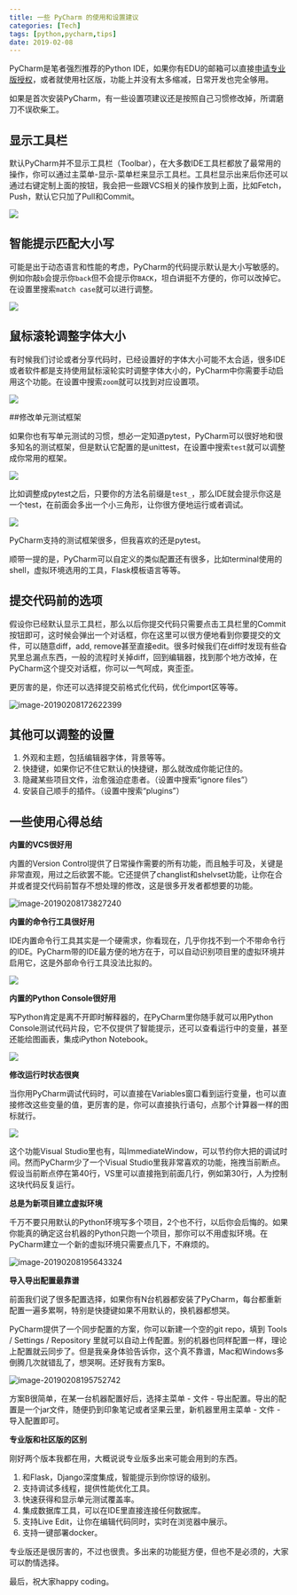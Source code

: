 ```yaml
---
title: 一些 PyCharm 的使用和设置建议
categories: [Tech]
tags: [python,pycharm,tips]
date: 2019-02-08
---
```


PyCharm是笔者强烈推荐的Python IDE，如果你有EDU的邮箱可以直接[申请专业版授权](https://betacat.online/posts/2016-09-27/get-jetbrains-student-licence/)，或者就使用社区版，功能上并没有太多缩减，日常开发也完全够用。

如果是首次安装PyCharm，有一些设置项建议还是按照自己习惯修改掉，所谓磨刀不误砍柴工。

## 显示工具栏

默认PyCharm并不显示工具栏（Toolbar），在大多数IDE工具栏都放了最常用的操作，你可以通过主菜单-显示-菜单栏来显示工具栏。工具栏显示出来后你还可以通过右键定制上面的按钮，我会把一些跟VCS相关的操作放到上面，比如Fetch，Push，默认它只加了Pull和Commit。

![](https://tobyqin.github.io/images/2019-02/20190208162340.png)

## 智能提示匹配大小写

可能是出于动态语言和性能的考虑，PyCharm的代码提示默认是大小写敏感的。例如你敲`b`会提示你`back`但不会提示你`BACK`，坦白讲挺不方便的，你可以改掉它。在设置里搜索`match case`就可以进行调整。

![](https://tobyqin.github.io/images/2019-02/20190208163613.png)

## 鼠标滚轮调整字体大小

有时候我们讨论或者分享代码时，已经设置好的字体大小可能不太合适，很多IDE或者软件都是支持使用鼠标滚轮实时调整字体大小的，PyCharm中你需要手动启用这个功能。在设置中搜索`zoom`就可以找到对应设置项。

![](https://tobyqin.github.io/images/2019-02/20190208170026.png)

##修改单元测试框架

如果你也有写单元测试的习惯，想必一定知道pytest，PyCharm可以很好地和很多知名的测试框架，但是默认它配置的是unittest，在设置中搜索`test`就可以调整成你常用的框架。

![](https://tobyqin.github.io/images/2019-02/20190208164442.png)

比如调整成pytest之后，只要你的方法名前缀是`test_`，那么IDE就会提示你这是一个test，在前面会多出一个小三角形，让你很方便地运行或者调试。

![](https://tobyqin.github.io/images/2019-02/20190208165147.png)

PyCharm支持的测试框架很多，但我喜欢的还是pytest。

顺带一提的是，PyCharm可以自定义的类似配置还有很多，比如terminal使用的shell，虚拟环境选用的工具，Flask模板语言等等。

## 提交代码前的选项

假设你已经默认显示工具栏，那么以后你提交代码只需要点击工具栏里的Commit按钮即可，这时候会弹出一个对话框，你在这里可以很方便地看到你要提交的文件，可以随意diff，add, remove甚至直接edit。很多时候我们在diff时发现有些旮旯里总漏点东西，一般的流程时关掉diff，回到编辑器，找到那个地方改掉，在PyCharm这个提交对话框，你可以一气呵成，爽歪歪。

更厉害的是，你还可以选择提交前格式化代码，优化import区等等。

![image-20190208172622399](https://tobyqin.github.io/images/image-20190208172622399.png)

## 其他可以调整的设置

1. 外观和主题，包括编辑器字体，背景等等。
2. 快捷键，如果你记不住它默认的快捷键，那么就改成你能记住的。
3. 隐藏某些项目文件，治愈强迫症患者。（设置中搜索“ignore files”）
4. 安装自己顺手的插件。（设置中搜索“plugins”）

## 一些使用心得总结

**内置的VCS很好用**

内置的Version Control提供了日常操作需要的所有功能，而且触手可及，关键是非常直观，用过之后欲罢不能。它还提供了changlist和shelvset功能，让你在合并或者提交代码前暂存不想处理的修改，这是很多开发者都想要的功能。

![image-20190208173827240](https://tobyqin.github.io/images/image-20190208173827240.png)

**内置的命令行工具很好用**

IDE内置命令行工具其实是一个硬需求，你看现在，几乎你找不到一个不带命令行的IDE。PyCharm带的IDE最方便的地方在于，可以自动识别项目里的虚拟环境并启用它，这是外部命令行工具没法比拟的。

![](https://tobyqin.github.io/images/2019-02/20190208174528.png)

**内置的Python Console很好用**

写Python肯定是离不开即时解释器的，在PyCharm里你随手就可以用Python Console测试代码片段，它不仅提供了智能提示，还可以查看运行中的变量，甚至还能绘图画表，集成iPython Notebook。

![](https://tobyqin.github.io/images/2019-02/20190208174959.png)

**修改运行时状态很爽**

当你用PyCharm调试代码时，可以直接在Variables窗口看到运行变量，也可以直接修改这些变量的值，更厉害的是，你可以直接执行语句，点那个计算器一样的图标就行。

![](https://tobyqin.github.io/images/2019-02/20190208175713.png)

这个功能Visual Studio里也有，叫ImmediateWindow，可以节约你大把的调试时间。然而PyCharm少了一个Visual Studio里我非常喜欢的功能，拖拽当前断点。假设当前断点停在第40行，VS里可以直接拖到前面几行，例如第30行，人为控制这块代码反复运行。

**总是为新项目建立虚拟环境**

千万不要只用默认的Python环境写多个项目，2个也不行，以后你会后悔的。如果你能真的确定这台机器的Python只跑一个项目，那你可以不用虚拟环境。在PyCharm建立一个新的虚拟环境只需要点几下，不麻烦的。

![image-20190208195643324](https://tobyqin.github.io/images/image-20190208195643324.png)

**导入导出配置最靠谱**

前面我们说了很多配置选择，如果你有N台机器都安装了PyCharm，每台都重新配置一遍多累啊，特别是快捷键如果不用默认的，换机器都想哭。

PyCharm提供了一个同步配置的方案，你可以新建一个空的git repo，填到 Tools / Settings / Repository 里就可以自动上传配置。别的机器也同样配置一样，理论上配置就云同步了。但是我亲身体验告诉你，这个真不靠谱，Mac和Windows多倒腾几次就错乱了，想哭啊。还好我有方案B。

![image-20190208195752742](https://tobyqin.github.io/images/image-20190208195752742.png)

方案B很简单，在某一台机器配置好后，选择主菜单 - 文件 - 导出配置。导出的配置是一个jar文件，随便扔到印象笔记或者坚果云里，新机器里用主菜单 - 文件 - 导入配置即可。

**专业版和社区版的区别**

刚好两个版本我都在用，大概说说专业版多出来可能会用到的东西。

1. 和Flask，Django深度集成，智能提示到你惊讶的级别。
2. 支持调试多线程，提供性能优化工具。
3. 快速获得和显示单元测试覆盖率。
4. 集成数据库工具，可以在IDE里直接连接任何数据库。
5. 支持Live Edit，让你在编辑代码同时，实时在浏览器中展示。
6. 支持一键部署docker。

专业版还是很厉害的，不过也很贵。多出来的功能挺方便，但也不是必须的，大家可以酌情选择。

最后，祝大家happy coding。